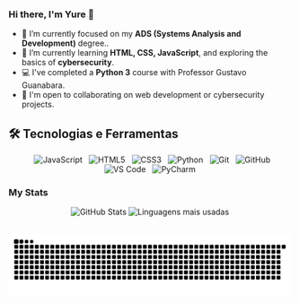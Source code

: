 ### Hi there, I'm Yure 👋

- 🔭 I’m currently focused on my **ADS (Systems Analysis and Development)** degree..
- 🌱 I’m currently learning **HTML, CSS, JavaScript**, and exploring the basics of **cybersecurity**.
- 💻 I've completed a **Python 3** course with Professor Gustavo Guanabara.
- 👯 I'm open to collaborating on web development or cybersecurity projects.

## 🛠️ Tecnologias e Ferramentas

<div align="center">
    <img src="https://cdn.jsdelivr.net/gh/devicons/devicon/icons/javascript/javascript-original.svg" height="40" alt="JavaScript"/>
  <img src="https://cdn.jsdelivr.net/gh/devicons/devicon/icons/html5/html5-original.svg" height="40" alt="HTML5"/>
  <img src="https://cdn.jsdelivr.net/gh/devicons/devicon/icons/css3/css3-original.svg" height="40" alt="CSS3"/>
  <img src="https://cdn.jsdelivr.net/gh/devicons/devicon/icons/python/python-original.svg" height="40" alt="Python"/>
  <img src="https://cdn.jsdelivr.net/gh/devicons/devicon/icons/git/git-original.svg" height="40" alt="Git"/>
  <img src="https://cdn.jsdelivr.net/gh/devicons/devicon/icons/github/github-original.svg" height="40" alt="GitHub"/>
  <img src="https://cdn.jsdelivr.net/gh/devicons/devicon/icons/vscode/vscode-original.svg" height="40" alt="VS Code"/>
  <img src="https://cdn.jsdelivr.net/gh/devicons/devicon/icons/pycharm/pycharm-original.svg" height="40" alt="PyCharm"/>
</div>

### My Stats

<p align="center">
  <img src="https://github-readme-stats.vercel.app/api?username=zryuik&show_icons=true&theme=radical" alt="GitHub Stats" width="390" />
  <img src="https://github-readme-stats.vercel.app/api/top-langs/?username=zryuik&layout=compact&theme=radical" alt="Linguagens mais usadas" width="350" />
</p>
        
</a>
<picture>
    <source media="(prefers-color-scheme: dark)" srcset="https://raw.githubusercontent.com/zryuik/zryuik/output/github-contribution-grid-snake-dark.svg">
    <source media="(prefers-color-scheme: light)" srcset="https://raw.githubusercontent.com/zryuik/zryuik/output/github-contribution-grid-snake.svg">
    <img alt="github contribution grid snake animation" src="https://raw.githubusercontent.com/zryuik/zryuik/output/github-contribution-grid-snake.svg">
</picture>
<br><br>



